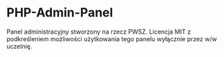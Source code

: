 # PHP-Admin-Panel
Panel administracyjny stworzony na rzecz PWSZ. Licencja MIT z podkreśleniem możliwości użytkowania tego panelu wyłącznie przez w/w uczelnię.
